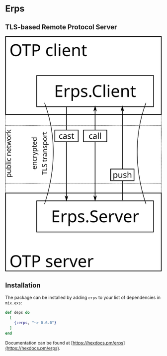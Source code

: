 # Erps

## TLS-based Remote Protocol Server

![rps diagram](diagram.svg)

## Installation

The package can be installed by adding `erps` to your list of dependencies in `mix.exs`:

```elixir
def deps do
  [
    {:erps, "~> 0.6.0"}
  ]
end
```

Documentation can be found at [https://hexdocs.pm/erps](https://hexdocs.pm/erps).
